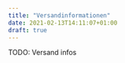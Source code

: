 ```yaml
---
title: "Versandinformationen"
date: 2021-02-13T14:11:07+01:00
draft: true
---
```


TODO: Versand infos